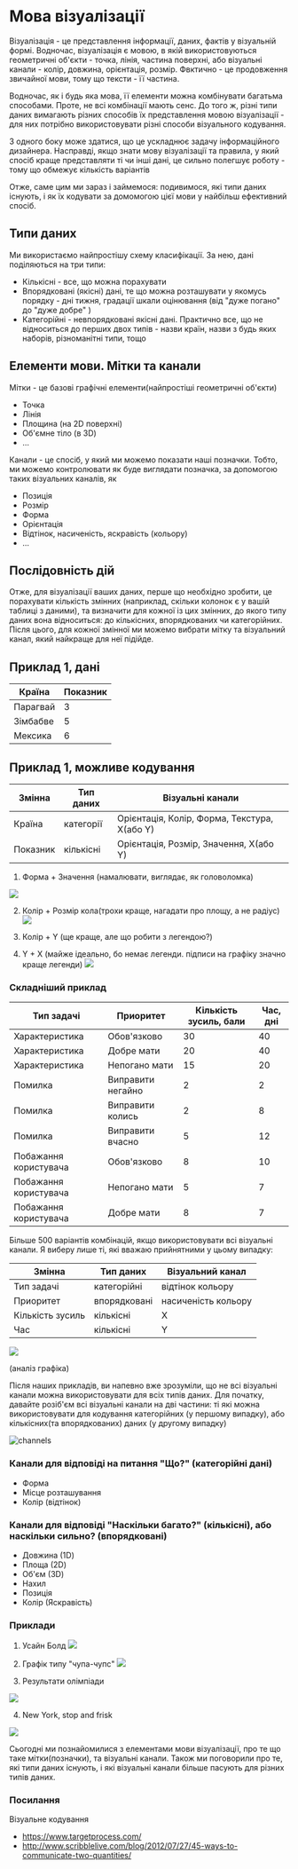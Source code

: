 # Мова візуалізації


Візуалізація - це представлення інформації, даних, фактів у візуальній формі. Водночас, візуалізація є  мовою, в якій  використовуються геометричні об'єкти - точка, лінія, частина поверхні, або візуальні канали - колір, довжина, орієнтація, розмір. Фвктично - це продовження звичайної мови, тому що тексти - її частина.

Водночас, як і будь яка мова, її елементи можна комбінувати багатьма способами. Проте, не всі комбінації мають сенс. До того ж, різні типи даних вимагають різних способів їх представлення мовою візуалізації - для них потрібно використовувати різні способи візуального кодування. 

З одного боку може здатися, що це ускладнює задачу інформаційного дизайнера. Насправді, якщо знати мову візуалізації та правила, у який спосіб краще представляти ті чи інші дані, це сильно полегшує роботу - тому що обмежує кількість  варіантів

Отже, саме цим ми зараз і займемося: подивимося, які типи даних існують, і як їх кодувати за домомогою цієї мови у найбільш ефективний спосіб.

## Типи даних
Ми використаємо найпростішу схему класифікації. За нею, дані поділяються на три типи:
* Кількісні - все, що можна порахувати
* Впорядковані (якісні) дані, те що можна розташувати у якомусь порядку - дні тижня, градації шкали оцінювання (від "дуже погано" до "дуже добре" )
* Категорійні - невпорядковані якісні дані. Практично все, що не відноситься до перших двох типів - назви країн, назви з будь яких наборів, різноманітні типи, тощо


## Елементи мови. Мітки та канали

Мітки - це базові графічні елементи(найпростіші геометричні об'єкти)
* Точка
* Лінія
* Площина (на 2D поверхні)
* Об'ємне тіло (в 3D)
* ...

Канали - це спосіб, у який ми можемо показати наші позначки. Тобто, ми можемо контролювати як буде виглядати позначка, за допомогою таких візуальних каналів, як
* Позиція
* Розмір
* Форма
* Орієнтація
* Відтінок, насиченість, яскравість (кольору)
* ... 



## Послідовність дій
Отже, для візуалізації ваших даних, перше що необхідно зробити, це порахувати кількість змінних (наприклад, скільки колонок є у вашій таблиці з даними), та визначити для кожної із цих змінних, до якого типу даних вона відноситься: до кількісних, впорядкованих чи категорійних. Після цього, для кожної змінної ми можемо вибрати мітку та візуальний канал, який найкраще для неї підійде.





## Приклад 1, дані
Країна|Показник
---|---
Парагвай|3
Зімбабве|5
Мексика|6



## Приклад 1, можливе кодування
Змінна|Тип даних|Візуальні канали 
---|---|---
Країна|категорії|Орієнтація, Колір, Форма, Текстура, X(або Y)
Показник|кількісні|Орієнтація, Розмір, Значення, X(або Y) 




 
1. Форма + Значення (намалювати, виглядає, як головоломка)

![](https://www.targetprocess.com/content/uploads/2012/09/example1_shape_value.jpg)


2. Колір + Розмір кола(трохи краще, нагадати про площу, а не радіус) 
![](https://www.targetprocess.com/content/uploads/2012/09/example1_color_size.jpg)

3. Колір + Y (ще краще, але що робити з легендою?)
4. Y + X (майже ідеально, бо немає легенди. підписи на графіку значно краще легенди)
![](https://www.targetprocess.com/content/uploads/2015/07/example1_y.jpg)





### Складніший приклад

Тип задачі|Приоритет|Кількість зусиль, бали|Час, дні 
---|---|---|---
Характеристика|Обов'язково|	30|	40
Характеристика|Добре мати|	20|	40
Характеристика|Непогано мати|	15|	20
Помилка|Виправити негайно|	2|	2
Помилка|Виправити колись|	2|	8
Помилка|Виправити вчасно|	5|	12
Побажання користувача|	Обов'язково|	8|	10
Побажання користувача|	Непогано мати|	5|	7
Побажання користувача|	Добре мати|	8|	7


Більше 500 варіантів комбінацій, якщо використовувати всі візуальні канали. Я виберу лише ті, які вважаю прийнятними у цьому випадку:

Змінна|Тип даних|Візуальний канал
---|---|---
Тип задачі|категорійні|відтінок кольору
Приоритет|впорядковані|насиченість кольору
Кількість зусиль|кількісні|X
Час|кількісні|Y

![](https://www.targetprocess.com/content/uploads/2015/07/example_cycle_time.jpg)

(аналіз графіка)


Після наших прикладів, ви напевно вже зрозуміли, що не всі візуальні канали можна використовувати для всіх типів даних. Для початку,  давайте розіб'єм  всі візуальні канали на дві частини: ті які можна використовувати для кодування категорійних (у першому випадку), або кількісних(та впорядкованих) даних (у другому випадку)

![channels](https://www.targetprocess.com/content/uploads/2012/09/retinal_data.jpg)



### Канали для відповіді на питання "Що?" (категорійні дані)

* Форма
* Місце розташування
* Колір (відтінок)

### Канали для відповіді "Наскільки багато?" (кількісні), або наскільки сильно? (впорядковані)  
* Довжина (1D)
* Площа (2D)
* Об'єм (3D)
* Нахил
* Позиція
* Колір (Яскравість)
  
### Приклади
1. Усайн Болд
![](https://www.targetprocess.com/content/uploads/2015/07/ex_100m.jpg)


2. Графік типу "чупа-чупс"
![](http://texty.org.ua/action/file/download?file_guid=67996)

3. Результати олімпіади

![](https://www.targetprocess.com/content/uploads/2015/07/ex_medals.png)


4. New York, stop and frisk

![](https://static01.nyt.com/packages/images/newsgraphics/2012/0816-force/0815-force.png)


Сьогодні ми познайомилися з елементами мови візуалізації, про те що таке мітки(позначки), та візуальні канали.  Також ми поговорили про те, які типи даних існують, і які візуальні канали більше пасують для різних типів даних.



### Посилання

Візуальне кодування 
* https://www.targetprocess.com/
* http://www.scribblelive.com/blog/2012/07/27/45-ways-to-communicate-two-quantities/




















